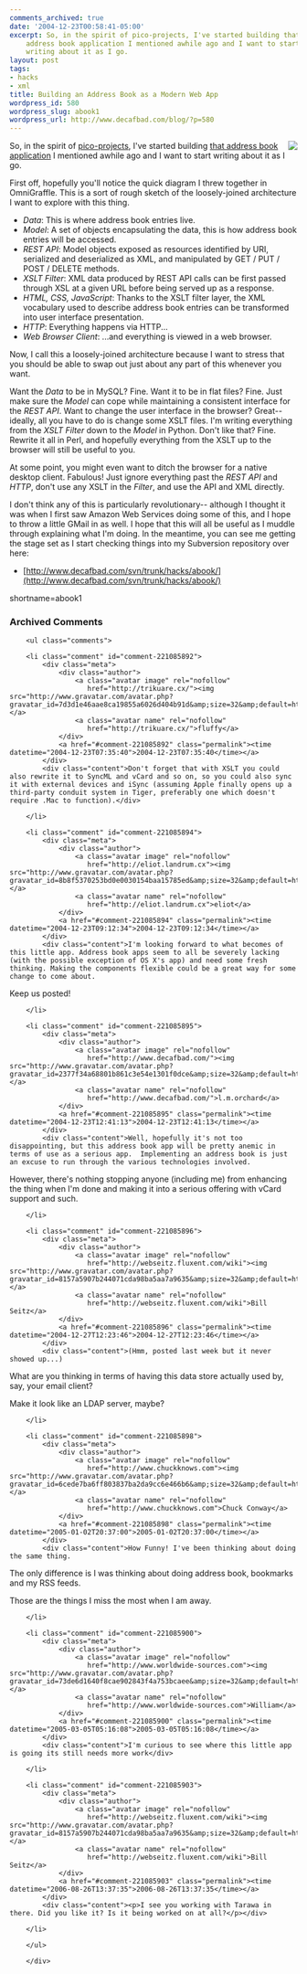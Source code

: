 ```yaml
---
comments_archived: true
date: '2004-12-23T00:58:41-05:00'
excerpt: So, in the spirit of pico-projects, I've started building that
    address book application I mentioned awhile ago and I want to start
    writing about it as I go.
layout: post
tags:
- hacks
- xml
title: Building an Address Book as a Modern Web App
wordpress_id: 580
wordpress_slug: abook1
wordpress_url: http://www.decafbad.com/blog/?p=580
---
```

<img src="http://www.decafbad.com/2004/12/abook-architecture.jpg" align="right" />

So, in the spirit of [pico-projects][pp], I've started building [that address book application][ab] I mentioned awhile ago and I want to start writing about it as I go.

[pp]: http://www.decafbad.com/blog/2004/11/30/picoprojects_and_trepanation
[ab]: http://www.decafbad.com/blog/2004/11/30/nextgenwebapps

First off, hopefully you'll notice the quick diagram I threw together in OmniGraffle.  This is a sort of rough sketch of the loosely-joined architecture I want to explore with this thing.  

* *Data*: This is where address book entries live.
* *Model*: A set of objects encapsulating the data, this is how address book entries will be accessed.
* *REST API*: Model objects exposed as resources identified by URI, serialized and deserialized as XML, and manipulated by GET / PUT / POST / DELETE methods.
* *XSLT Filter*: XML data produced by REST API calls can be first passed through XSL at a given URL before being served up as a response.  
* *HTML, CSS, JavaScript*: Thanks to the XSLT filter layer, the XML vocabulary used to describe address book entries can be transformed into user interface presentation.
* *HTTP*: Everything happens via HTTP...
* *Web Browser Client*: ...and everything is viewed in a web browser.

Now, I call this a loosely-joined architecture because I want to stress that you should be able to swap out just about any part of this whenever you want.  

Want the *Data* to be in MySQL?  Fine.  Want it to be in flat files?  Fine.  Just make sure the *Model* can cope while maintaining a consistent interface for the *REST API*.  Want to change the user interface in the browser?  Great-- ideally, all you have to do is change some XSLT files.  I'm writing everything from the *XSLT Filter* down to the *Model* in Python.  Don't like that?  Fine.  Rewrite it all in Perl, and hopefully everything from the XSLT up to the browser will still be useful to you.

At some point, you might even want to ditch the browser for a native desktop client.  Fabulous! Just ignore everything past the *REST API* and *HTTP*, don't use any XSLT in the *Filter*, and use the API and XML directly.

I don't think any of this is particularly revolutionary-- although I thought it was when I first saw Amazon Web Services doing some of this, and I hope to throw a little GMail in as well.  I hope that this will all be useful as I muddle through explaining what I'm doing.  In the meantime, you can see me getting the stage set as I start checking things into my Subversion repository over here:

* [http://www.decafbad.com/svn/trunk/hacks/abook/](http://www.decafbad.com/svn/trunk/hacks/abook/)
<!--more-->
shortname=abook1

<div id="comments" class="comments archived-comments">
            <h3>Archived Comments</h3>
            
        <ul class="comments">
            
        <li class="comment" id="comment-221085892">
            <div class="meta">
                <div class="author">
                    <a class="avatar image" rel="nofollow" 
                       href="http://trikuare.cx/"><img src="http://www.gravatar.com/avatar.php?gravatar_id=7d3d1e46aae8ca19855a6026d404b91d&amp;size=32&amp;default=http://mediacdn.disqus.com/1320279820/images/noavatar32.png"/></a>
                    <a class="avatar name" rel="nofollow" 
                       href="http://trikuare.cx/">fluffy</a>
                </div>
                <a href="#comment-221085892" class="permalink"><time datetime="2004-12-23T07:35:40">2004-12-23T07:35:40</time></a>
            </div>
            <div class="content">Don't forget that with XSLT you could also rewrite it to SyncML and vCard and so on, so you could also sync it with external devices and iSync (assuming Apple finally opens up a third-party conduit system in Tiger, preferably one which doesn't require .Mac to function).</div>
            
        </li>
    
        <li class="comment" id="comment-221085894">
            <div class="meta">
                <div class="author">
                    <a class="avatar image" rel="nofollow" 
                       href="http://eliot.landrum.cx"><img src="http://www.gravatar.com/avatar.php?gravatar_id=8b8f5370253bd0e0030154baa15785ed&amp;size=32&amp;default=http://mediacdn.disqus.com/1320279820/images/noavatar32.png"/></a>
                    <a class="avatar name" rel="nofollow" 
                       href="http://eliot.landrum.cx">eliot</a>
                </div>
                <a href="#comment-221085894" class="permalink"><time datetime="2004-12-23T09:12:34">2004-12-23T09:12:34</time></a>
            </div>
            <div class="content">I'm looking forward to what becomes of this little app. Address book apps seem to all be severely lacking (with the possible exception of OS X's app) and need some fresh thinking. Making the components flexible could be a great way for some change to come about. 

Keep us posted!</div>
            
        </li>
    
        <li class="comment" id="comment-221085895">
            <div class="meta">
                <div class="author">
                    <a class="avatar image" rel="nofollow" 
                       href="http://www.decafbad.com/"><img src="http://www.gravatar.com/avatar.php?gravatar_id=2377f34a68801b861c3e54e1301f0dce&amp;size=32&amp;default=http://mediacdn.disqus.com/1320279820/images/noavatar32.png"/></a>
                    <a class="avatar name" rel="nofollow" 
                       href="http://www.decafbad.com/">l.m.orchard</a>
                </div>
                <a href="#comment-221085895" class="permalink"><time datetime="2004-12-23T12:41:13">2004-12-23T12:41:13</time></a>
            </div>
            <div class="content">Well, hopefully it's not too disappointing, but this address book app will be pretty anemic in terms of use as a serious app.  Implementing an address book is just an excuse to run through the various technologies involved.

However, there's nothing stopping anyone (including me) from enhancing the thing when I'm done and making it into a serious offering with vCard support and such.</div>
            
        </li>
    
        <li class="comment" id="comment-221085896">
            <div class="meta">
                <div class="author">
                    <a class="avatar image" rel="nofollow" 
                       href="http://webseitz.fluxent.com/wiki"><img src="http://www.gravatar.com/avatar.php?gravatar_id=8157a5907b244071cda98ba5aa7a9635&amp;size=32&amp;default=http://mediacdn.disqus.com/1320279820/images/noavatar32.png"/></a>
                    <a class="avatar name" rel="nofollow" 
                       href="http://webseitz.fluxent.com/wiki">Bill Seitz</a>
                </div>
                <a href="#comment-221085896" class="permalink"><time datetime="2004-12-27T12:23:46">2004-12-27T12:23:46</time></a>
            </div>
            <div class="content">(Hmm, posted last week but it never showed up...)

What are you thinking in terms of having this data store actually used by, say, your email client?

Make it look like an LDAP server, maybe?</div>
            
        </li>
    
        <li class="comment" id="comment-221085898">
            <div class="meta">
                <div class="author">
                    <a class="avatar image" rel="nofollow" 
                       href="http://www.chuckknows.com"><img src="http://www.gravatar.com/avatar.php?gravatar_id=6cede7ba6ff803837ba2da9cc6e466b6&amp;size=32&amp;default=http://mediacdn.disqus.com/1320279820/images/noavatar32.png"/></a>
                    <a class="avatar name" rel="nofollow" 
                       href="http://www.chuckknows.com">Chuck Conway</a>
                </div>
                <a href="#comment-221085898" class="permalink"><time datetime="2005-01-02T20:37:00">2005-01-02T20:37:00</time></a>
            </div>
            <div class="content">How Funny! I've been thinking about doing the same thing.

The only difference is I was thinking about doing address book, bookmarks and my RSS feeds. 

Those are the things I miss the most when I am away.</div>
            
        </li>
    
        <li class="comment" id="comment-221085900">
            <div class="meta">
                <div class="author">
                    <a class="avatar image" rel="nofollow" 
                       href="http://www.worldwide-sources.com"><img src="http://www.gravatar.com/avatar.php?gravatar_id=73de6d1640f8cae902843f4a753bcaee&amp;size=32&amp;default=http://mediacdn.disqus.com/1320279820/images/noavatar32.png"/></a>
                    <a class="avatar name" rel="nofollow" 
                       href="http://www.worldwide-sources.com">William</a>
                </div>
                <a href="#comment-221085900" class="permalink"><time datetime="2005-03-05T05:16:08">2005-03-05T05:16:08</time></a>
            </div>
            <div class="content">I'm curious to see where this little app is going its still needs more work</div>
            
        </li>
    
        <li class="comment" id="comment-221085903">
            <div class="meta">
                <div class="author">
                    <a class="avatar image" rel="nofollow" 
                       href="http://webseitz.fluxent.com/wiki"><img src="http://www.gravatar.com/avatar.php?gravatar_id=8157a5907b244071cda98ba5aa7a9635&amp;size=32&amp;default=http://mediacdn.disqus.com/1320279820/images/noavatar32.png"/></a>
                    <a class="avatar name" rel="nofollow" 
                       href="http://webseitz.fluxent.com/wiki">Bill Seitz</a>
                </div>
                <a href="#comment-221085903" class="permalink"><time datetime="2006-08-26T13:37:35">2006-08-26T13:37:35</time></a>
            </div>
            <div class="content"><p>I see you working with Tarawa in there. Did you like it? Is it being worked on at all?</p></div>
            
        </li>
    
        </ul>
    
        </div>
    